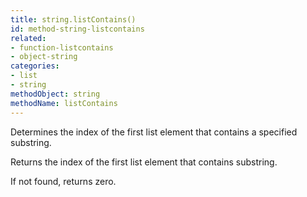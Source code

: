```yaml
---
title: string.listContains()
id: method-string-listcontains
related:
- function-listcontains
- object-string
categories:
- list
- string
methodObject: string
methodName: listContains
---
```


Determines the index of the first list element that contains a specified substring.

Returns the index of the first list element that contains substring.

If not found, returns zero.
